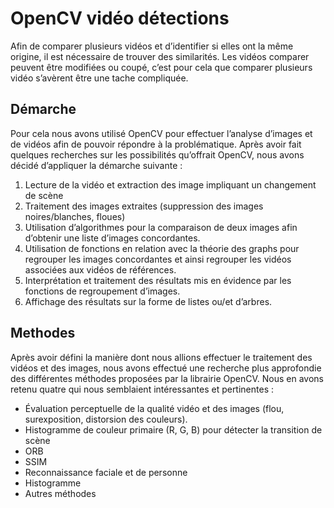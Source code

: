 # OpenCV vidéo détections

Afin de comparer plusieurs vidéos et d’identifier si elles ont la même origine, il est nécessaire de trouver des similarités. Les vidéos comparer peuvent être modifiées ou coupé, c’est pour cela que comparer plusieurs vidéo s’avèrent être une tache compliquée. 

## Démarche 

Pour cela nous avons utilisé OpenCV pour effectuer l’analyse d’images et de vidéos afin de pouvoir répondre à la problématique. Après avoir fait quelques recherches sur les possibilités qu’offrait OpenCV, nous avons décidé d’appliquer la démarche suivante :

1. Lecture de la vidéo et extraction des image impliquant un changement de scène     
2. Traitement des images extraites (suppression des images noires/blanches, floues)   
3. Utilisation d’algorithmes pour la comparaison de deux images afin d’obtenir une liste d’images concordantes.   
4. Utilisation de fonctions en relation avec la théorie des graphs pour regrouper les images concordantes et ainsi regrouper les vidéos associées aux vidéos de références.   
5. Interprétation et traitement des résultats mis en évidence par les fonctions de regroupement d’images.   
6. Affichage des résultats sur la forme de listes ou/et d’arbres.   


## Methodes
Après avoir défini la manière dont nous allions effectuer le traitement des vidéos et des images, nous avons effectué une recherche plus approfondie des différentes méthodes proposées par la librairie OpenCV. Nous en avons retenu quatre qui nous semblaient intéressantes et pertinentes : 

- Évaluation perceptuelle de la qualité vidéo et des images (flou, surexposition, distorsion des couleurs).
- Histogramme de couleur primaire (R, G, B) pour détecter la transition de scène
- ORB
- SSIM
- Reconnaissance faciale et de personne
- Histogramme
- Autres méthodes
